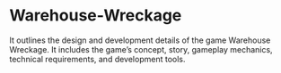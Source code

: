 # Warehouse-Wreckage
It outlines the design and development details of the  game Warehouse Wreckage. It includes the game’s concept, story,  gameplay mechanics, technical requirements, and development  tools.
